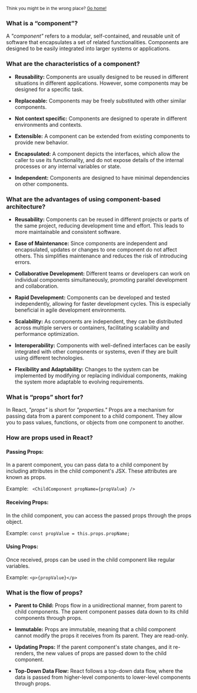 <sub>Think you might be in the wrong place? [Go home!](../README.md)</sub>
### What is a “component”?

A _"component"_ refers to a modular, self-contained, and reusable unit of software that encapsulates a set of related functionalities. Components are designed to be easily integrated into larger systems or applications.

### What are the characteristics of a component?

* __Reusability:__ Components are usually designed to be reused in different situations in different applications. However, some components may be designed for a specific task.

* __Replaceable:__ Components may be freely substituted with other similar components.

* __Not context specific:__ Components are designed to operate in different environments and contexts.

* __Extensible:__ A component can be extended from existing components to provide new behavior.

* __Encapsulated:__ A component depicts the interfaces, which allow the caller to use its functionality, and do not expose details of the internal processes or any internal variables or state.

* __Independent:__ Components are designed to have minimal dependencies on other components.

### What are the advantages of using component-based architecture?

* __Reusability:__ Components can be reused in different projects or parts of the same project, reducing development time and effort. This leads to more maintainable and consistent software.

* __Ease of Maintenance:__ Since components are independent and encapsulated, updates or changes to one component do not affect others. This simplifies maintenance and reduces the risk of introducing errors.

* __Collaborative Development:__ Different teams or developers can work on individual components simultaneously, promoting parallel development and collaboration.

* __Rapid Development:__ Components can be developed and tested independently, allowing for faster development cycles. This is especially beneficial in agile development environments.

* __Scalability:__ As components are independent, they can be distributed across multiple servers or containers, facilitating scalability and performance optimization.

* __Interoperability:__ Components with well-defined interfaces can be easily integrated with other components or systems, even if they are built using different technologies.

* __Flexibility and Adaptability:__ Changes to the system can be implemented by modifying or replacing individual components, making the system more adaptable to evolving requirements.


### What is “props” short for?

In React, _"props"_ is short for _"properties."_ Props are a mechanism for passing data from a parent component to a child component. They allow you to pass values, functions, or objects from one component to another.

### How are props used in React?

#### Passing Props:

In a parent component, you can pass data to a child component by including attributes in the child component's JSX. These attributes are known as props.

Example: ``` <ChildComponent propName={propValue} />```

#### Receiving Props:

In the child component, you can access the passed props through the props object.

Example: ```const propValue = this.props.propName;```

#### Using Props:

Once received, props can be used in the child component like regular variables.

Example: ```<p>{propValue}</p>```

### What is the flow of props?

* __Parent to Child:__ Props flow in a unidirectional manner, from parent to child components. The parent component passes data down to its child components through props.

* __Immutable:__ Props are immutable, meaning that a child component cannot modify the props it receives from its parent. They are read-only.

* __Updating Props:__ If the parent component's state changes, and it re-renders, the new values of props are passed down to the child component.

* __Top-Down Data Flow:__ React follows a top-down data flow, where the data is passed from higher-level components to lower-level components through props.